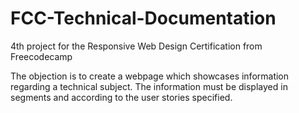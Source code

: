# FCC-Technical-Documentation

4th project for the Responsive Web Design Certification from Freecodecamp

The objection is to create a webpage which showcases information regarding a technical subject. The information must be displayed in segments and according to the user stories specified.
